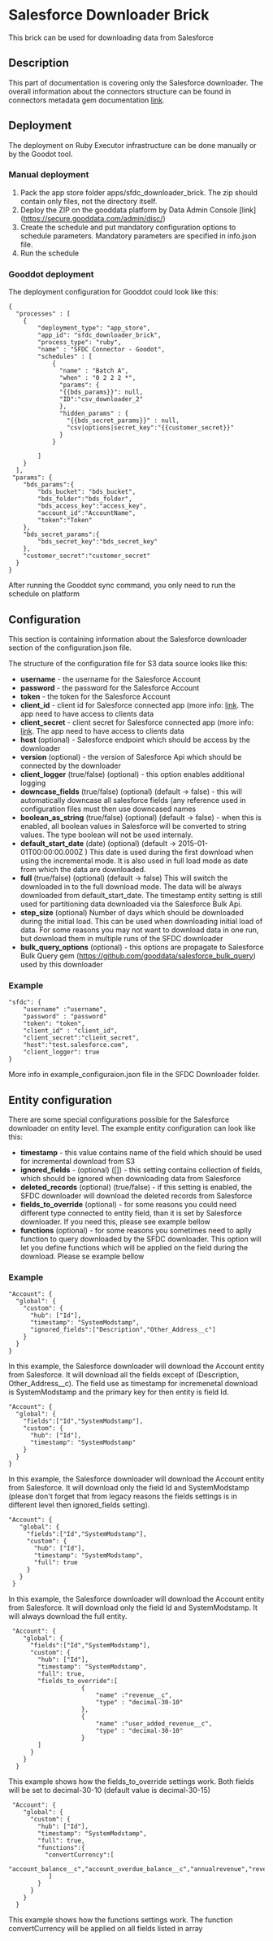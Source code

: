 Salesforce Downloader Brick
==================
This brick can be used for downloading data from Salesforce

## Description

This part of documentation is covering only the Salesforce downloader. The overall information about the connectors structure can be found in connectors metadata gem documentation [link](https://github.com/gooddata/gooddata_connectors_metadata/tree/bds_implementation).


## Deployment

The deployment on Ruby Executor infrastructure can be done manually or by the Goodot tool.

### Manual deployment

1. Pack the app store folder apps/sfdc_downloader_brick. The zip should contain only files, not the directory itself.
2. Deploy the ZIP on the gooddata platform by Data Admin Console [link] (https://secure.gooddata.com/admin/disc/)
3. Create the schedule and put mandatory configuration options to schedule parameters. Mandatory parameters are specified in info.json file.
4. Run the schedule

### Gooddot deployment

The deployment configuration for Gooddot could look like this:

    {
      "processes" : [
        {
            "deployment_type": "app_store",
            "app_id": "sfdc_downloader_brick",
            "process_type": "ruby",
            "name" : "SFDC Connector - Goodot",
            "schedules" : [
                {
                  "name" : "Batch A",
                  "when" : "0 2 2 2 *",
                  "params": {
                  "{{bds_params}}": null,
                  "ID":"csv_downloader_2"
                  },
                  "hidden_params" : {
                    "{{bds_secret_params}}" : null,
                    "csv|options|secret_key":"{{customer_secret}}"
                  }
                }

            ]
        }
      ],
     "params": {
        "bds_params":{
            "bds_bucket": "bds_bucket",
            "bds_folder":"bds_folder",
            "bds_access_key":"access_key",
            "account_id":"AccountName",
            "token":"Token"
        },
        "bds_secret_params":{
            "bds_secret_key":"bds_secret_key"
        },
        "customer_secret":"customer_secret"
      }
    }

After running the Gooddot sync command, you only need to run the schedule on platform


## Configuration

This section is containing information about the Salesforce downloader section of the configuration.json file.

The structure of the configuration file for S3 data source looks like this:

 * **username** - the username for the Salesforce Account
 * **password** - the password for the Salesforce Account
 * **token** - the token for the Salesforce Account
 * **client_id** - client id for Salesforce connected app (more info: [link](https://help.salesforce.com/apex/HTViewHelpDoc?id=connected_app_create.htm). The app need to have access to clients data
 * **client_secret** - client secret for Salesforce connected app (more info: [link](https://help.salesforce.com/apex/HTViewHelpDoc?id=connected_app_create.htm). The app need to have access to clients data
 * **host** (optional) - Salesforce endpoint which should be access by the downloader
 * **version** (optional) - the version of Salesforce Api which should be connected by the downloader
 * **client_logger** (true/false) (optional) - this option enables additional logging
 * **downcase_fields** (true/false) (optional) (default -> false) -  this will automatically downcase all salesforce fields (any reference used in configuration files must then use downcased names
 * **boolean_as_string** (true/false) (optional) (default -> false) - when this is enabled, all boolean values in Salesforce will be converted to string values. The type boolean will not be used internaly.
 * **default_start_date** (date) (optional) (default -> 2015-01-01T00:00:00.000Z ) This date is used during the first download when using the incremental mode. It is also used in full load mode as date from which the data are downloaded.
 * **full** (true/false) (optional) (default -> false) This will switch the downloaded in to the full download mode. The data will be always downloaded from default_start_date. The timestamp entity setting is still used for partitioning data downloaded via the Salesforce Bulk Api.
 * **step_size** (optional) Number of days which should be downloaded during the initial load. This can be used when downloading initial load of data. For some reasons you may not want to download data in one run, but download them in multiple runs of the SFDC downloader
 * **bulk_query_options** (optional) -  this options are propagate to Salesforce Bulk Query gem (https://github.com/gooddata/salesforce_bulk_query) used by this downloader 


### Example

    "sfdc": {
        "username" :"username",
        "password" : "password"
        "token": "token",
        "client_id" : "client_id",
        "client_secret":"client_secret",
        "host":"test.salesforce.com",
        "client_logger": true
    }

More info in example_configuraion.json file in the SFDC Downloader folder.
 
## Entity configuration

There are some special configurations possible for the Salesforce downloader on entity level. The example entity configuration can look like this: 


 * **timestamp** - this value contains name of the field which should be used for incremental download from S3
 * **ignored_fields** - (optional) ([]) - this setting contains collection of fields, which should be ignored when downloading data from Salesforce 
 * **deleted_records** (optional) (true/false) - if this setting is enabled, the SFDC downloader will download the deleted records from Salesforce
 * **fields_to_override** (optional) - for some reasons you could need different type connected to entity field, than it is set by Salesforce downloader. If you need this, please see example bellow
 * **functions** (optional) - for some reasons you sometimes need to aplly function to query downloaded by the SFDC downloader. This option will let you define functions which will be applied on the field during the download. Please se example bellow

### Example
 
    "Account": {
      "global": {
        "custom": {
          "hub": ["Id"],
          "timestamp": "SystemModstamp",
          "ignored_fields":["Description","Other_Address__c"]
        }
      }
    }

In this example, the Salesforce downloader will download the Account entity from Salesforce. It will download all the fields except of (Description, Other_Address__c). The field use as timestamp for incremenetal download is SystemModstamp and the primary key for then entity is field Id.   
 
    "Account": {
      "global": {
        "fields":["Id","SystemModstamp"],
        "custom": {
          "hub": ["Id"],
          "timestamp": "SystemModstamp"
        }
      }
    }

In this example, the Salesforce downloader will download the Account entity from Salesforce. It will download only the field Id and SystemModstamp (please don't forget that from legacy reasons the fields settings is in different level then ignored_fields setting).    

 
    "Account": {
       "global": {
         "fields":["Id","SystemModstamp"],
         "custom": {
           "hub": ["Id"],
           "timestamp": "SystemModstamp",
           "full": true
         }
       }
     }
 
In this example, the Salesforce downloader will download the Account entity from Salesforce. It will download only the field Id and SystemModstamp. It will always download the full entity.    

     "Account": {
        "global": {
          "fields":["Id","SystemModstamp"],
          "custom": {
            "hub": ["Id"],
            "timestamp": "SystemModstamp",
            "full": true,
            "fields_to_override":[
                      	{
                      		"name" :"revenue__c",
                      	 	"type" : "decimal-30-10"
                      	},
                      	{
                      		"name" :"user_added_revenue__c",
                      	 	"type" : "decimal-30-10"
                      	}
            ]    
          }
        }
      }
 
This example shows how the fields_to_override settings work. Both fields will be set to decimal-30-10 (default value is decimal-30-15)
 
     "Account": {
        "global": {
          "custom": {
            "hub": ["Id"],
            "timestamp": "SystemModstamp",
            "full": true,
            "functions":{
              "convertCurrency":[
                "account_balance__c","account_overdue_balance__c","annualrevenue","revenue__c","unbilled_orders__c","user_added_revenue__c"
               ]
            }    
          }
        }
      }
 
This example shows how the functions settings work. The function convertCurrency will be applied on all fields listed in array
